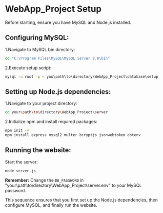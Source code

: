 # WebApp_Project Setup

Before starting, ensure you have MySQL and Node.js installed.

## Configuring MySQL:

1.Navigate to MySQL bin directory:
```bash
cd "C:\Program Files\MySQL\MySQL Server 8.0\bin"
```

2.Execute setup script:
```bash
mysql -u root -p < you\path\to\directory\WebApp_Project\database\setup.sql
```

## Setting up Node.js dependencies:

1.Navigate to your project directory:
```bash
cd your\path\to\directory\WebApp_Project\server
```

2.Initialize npm and install required packages:
```bash
npm init -y
npm install express mysql2 multer bcryptjs jsonwebtoken dotenv
```

## Running the website:

Start the server:
```bash
node server.js
```

**Remember:** Change the `DB_PASSWORD` in "your\path\to\directory\WebApp_Project\server\.env" to your MySQL password.

This sequence ensures that you first set up the Node.js dependencies, then configure MySQL, and finally run the website.
